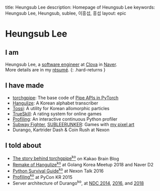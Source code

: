 title: Heungsub Lee
description: Homepage of Heungsub Lee
keywords: Heungsub Lee, Heungsub, sublee, 이흥섭, 흥섭
layout: epic

Heungsub Lee
============

I am
----

Heungsub Lee, a [software engineer][] at [Clova][] in [Naver][].
<br>
More details are in my [résumé](/resume/).
{: .hard-returns }

[software engineer]: https://github.com/sublee
[clova]: https://clova.ai/
[naver]: https://navercorp.com/en

I have made
-----------

- [torchgpipe][]: The base code of [Pipe APIs in PyTorch][pytorch-pipe]
- [Hangulize][]: A Korean alphabet transcriber
- [Tossi][]: A utility for Korean allomorphic particles
- [TrueSkill][]: A rating system for online games
- [Profiling][]: An interactive continuous Python profiler
- [Subway Fighter][], [SUBLEERUNKER][]: Games with [my pixel art][DeviantArt]
- Durango, Kartrider Dash & Coin Rush at Nexon

[torchgpipe]:     https://torchgpipe.readthedocs.io/
[pytorch-pipe]:   https://pytorch.org/docs/1.8.0/pipeline.html
[Hangulize]:      https://hangulize.org/
[Tossi]:          https://github.com/what-studio/tossi
[TrueSkill]:      https://trueskill.org/
[Profiling]:      https://github.com/what-studio/profiling
[Subway Fighter]: https://yeonghoey.itch.io/subway-fighter
[SUBLEERUNKER]:   /runker/
[DeviantArt]:     https://www.deviantart.com/sublee/gallery/?catpath=/

I told about
------------

- [The story behind torchgpipe<sup>ko</sup>][torchgpipe-blog] on Kakao Brain Blog
- [Remake of Hangulize<sup>ko</sup>][gokr1808] at Golang Korea Meetup 2018 and Naver D2
- [Python Survival Guide<sup>ko</sup>][nxtk16] at Nexon Talk 2016
- [Profiling<sup>ko</sup>][pycon15] at PyCon KR 2015
- Server architecture of Durango<sup>ko</sup>, at [NDC 2014][ndc14], [2016][ndc16], and [2018][ndc18]

[torchgpipe-blog]: https://kakaobrain.com/blog/66
[gokr1808]: https://subl.ee/~gokr1808
[nxtk16]:   https://subl.ee/~nxtk16
[pycon15]:  https://subl.ee/~pycon15

[ndc14]: https://subl.ee/~ndc14
[ndc16]: https://subl.ee/~ndc16
[ndc18]: https://subl.ee/~ndc18
